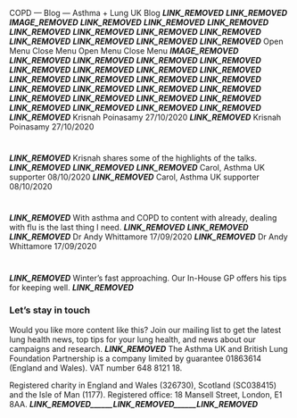 
COPD — Blog — Asthma + Lung UK Blog
___LINK_REMOVED___
___LINK_REMOVED___ 
___IMAGE_REMOVED___
___LINK_REMOVED___ 
___LINK_REMOVED___
___LINK_REMOVED___
___LINK_REMOVED___
___LINK_REMOVED___
___LINK_REMOVED___
___LINK_REMOVED___
___LINK_REMOVED___ 
___LINK_REMOVED___
___LINK_REMOVED___
___LINK_REMOVED___ 
Open Menu
Close Menu
Open Menu
Close Menu
___IMAGE_REMOVED___
___LINK_REMOVED___ 
___LINK_REMOVED___
___LINK_REMOVED___
___LINK_REMOVED___
___LINK_REMOVED___
___LINK_REMOVED___
___LINK_REMOVED___
___LINK_REMOVED___ 
___LINK_REMOVED___
___LINK_REMOVED___
___LINK_REMOVED___ 
___LINK_REMOVED___
___LINK_REMOVED___
___LINK_REMOVED___
___LINK_REMOVED___
___LINK_REMOVED___
___LINK_REMOVED___
___LINK_REMOVED___
___LINK_REMOVED___
___LINK_REMOVED___
___LINK_REMOVED___
___LINK_REMOVED___
___LINK_REMOVED___ 
___LINK_REMOVED___
___LINK_REMOVED___
Krisnah Poinasamy
27/10/2020
___LINK_REMOVED___
Krisnah Poinasamy
27/10/2020
# 
___LINK_REMOVED___
Krisnah shares some of the highlights of the talks.
___LINK_REMOVED___
___LINK_REMOVED___
___LINK_REMOVED___
Carol, Asthma UK supporter
08/10/2020
___LINK_REMOVED___
Carol, Asthma UK supporter
08/10/2020
# 
___LINK_REMOVED___
With asthma and COPD to content with already, dealing with flu is the last thing I need.
___LINK_REMOVED___
___LINK_REMOVED___
___LINK_REMOVED___
Dr Andy Whittamore
17/09/2020
___LINK_REMOVED___
Dr Andy Whittamore
17/09/2020
# 
___LINK_REMOVED___
Winter’s fast approaching. Our In-House GP offers his tips for keeping well.
___LINK_REMOVED___
### Let’s stay in touch
Would you like more content like this? Join our mailing list to get the latest lung health news, top tips for your lung health, and news about our campaigns and research.
___LINK_REMOVED___ 
The Asthma UK and British Lung Foundation Partnership is a company limited by guarantee 01863614 (England and Wales). VAT number 648 8121 18.   
  
Registered charity in England and Wales (326730), Scotland (SC038415) and the Isle of Man (1177). Registered office: 18 Mansell Street, London, E1 8AA.
___LINK_REMOVED______LINK_REMOVED______LINK_REMOVED___
